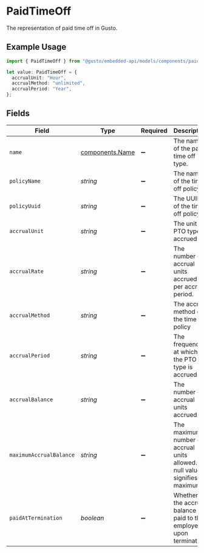 # PaidTimeOff

The representation of paid time off in Gusto.

## Example Usage

```typescript
import { PaidTimeOff } from "@gusto/embedded-api/models/components/paidtimeoff.js";

let value: PaidTimeOff = {
  accrualUnit: "Hour",
  accrualMethod: "unlimited",
  accrualPeriod: "Year",
};
```

## Fields

| Field                                                                           | Type                                                                            | Required                                                                        | Description                                                                     | Example                                                                         |
| ------------------------------------------------------------------------------- | ------------------------------------------------------------------------------- | ------------------------------------------------------------------------------- | ------------------------------------------------------------------------------- | ------------------------------------------------------------------------------- |
| `name`                                                                          | [components.Name](../../models/components/name.md)                              | :heavy_minus_sign:                                                              | The name of the paid time off type.                                             |                                                                                 |
| `policyName`                                                                    | *string*                                                                        | :heavy_minus_sign:                                                              | The name of the time off policy.                                                |                                                                                 |
| `policyUuid`                                                                    | *string*                                                                        | :heavy_minus_sign:                                                              | The UUID of the time off policy.                                                |                                                                                 |
| `accrualUnit`                                                                   | *string*                                                                        | :heavy_minus_sign:                                                              | The unit the PTO type is accrued in.                                            | Hour                                                                            |
| `accrualRate`                                                                   | *string*                                                                        | :heavy_minus_sign:                                                              | The number of accrual units accrued per accrual period.                         |                                                                                 |
| `accrualMethod`                                                                 | *string*                                                                        | :heavy_minus_sign:                                                              | The accrual method of the time off policy                                       | unlimited                                                                       |
| `accrualPeriod`                                                                 | *string*                                                                        | :heavy_minus_sign:                                                              | The frequency at which the PTO type is accrued.                                 | Year                                                                            |
| `accrualBalance`                                                                | *string*                                                                        | :heavy_minus_sign:                                                              | The number of accrual units accrued.                                            |                                                                                 |
| `maximumAccrualBalance`                                                         | *string*                                                                        | :heavy_minus_sign:                                                              | The maximum number of accrual units allowed. A null value signifies no maximum. |                                                                                 |
| `paidAtTermination`                                                             | *boolean*                                                                       | :heavy_minus_sign:                                                              | Whether the accrual balance is paid to the employee upon termination.           |                                                                                 |